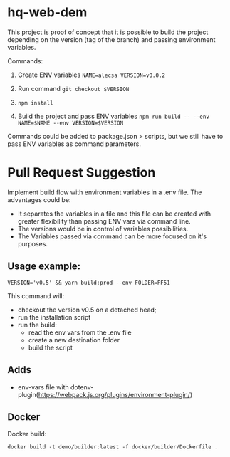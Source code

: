 # hq-web-dem

This project is proof of concept that it is possible to build the project depending on the version (tag of the branch) and passing environment variables.

Commands:

1. Create ENV variables
 ```NAME=alecsa VERSION=v0.0.2```
   
2. Run command
```git checkout $VERSION```

3. ```npm install```

4. Build the project and pass ENV variables
```npm run build -- --env NAME=$NAME --env VERSION=$VERSION```
   
Commands could be added to package.json > scripts, 
but we still have to pass ENV variables as command parameters.

# Pull Request Suggestion

Implement build flow with environment variables in a .env file. The advantages could be:

* It separates the variables in a file and this file can be created with greater flexibility than passing ENV vars via command line.
* The versions would be in control of variables possibilities.
* The Variables passed via command can be more focused on it's purposes.

## Usage example:

```shell
VERSION='v0.5' && yarn build:prod --env FOLDER=FF51
```

This command will:
* checkout the version v0.5 on a detached head;
* run the installation script
* run the build:
  * read the env vars from the .env file
  * create a new destination folder
  * build the script

## Adds
* env-vars file with dotenv-plugin(https://webpack.js.org/plugins/environment-plugin/)

## Docker

Docker build:
```shell
docker build -t demo/builder:latest -f docker/builder/Dockerfile .
```